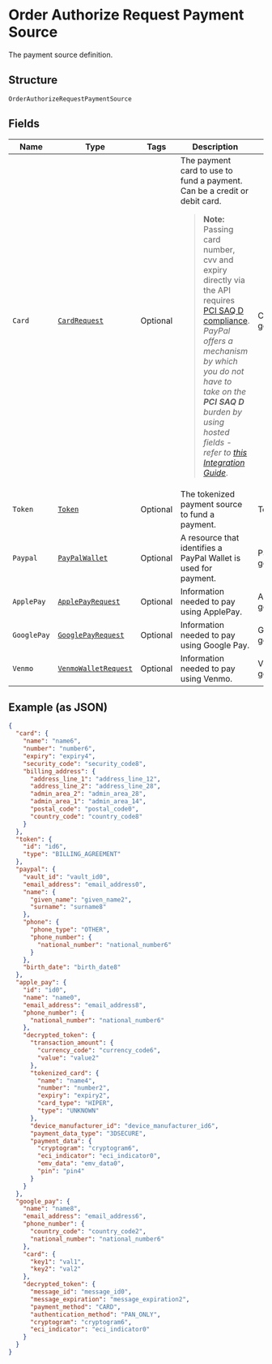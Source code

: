 
# Order Authorize Request Payment Source

The payment source definition.

## Structure

`OrderAuthorizeRequestPaymentSource`

## Fields

| Name | Type | Tags | Description | Getter | Setter |
|  --- | --- | --- | --- | --- | --- |
| `Card` | [`CardRequest`](../../doc/models/card-request.md) | Optional | The payment card to use to fund a payment. Can be a credit or debit card.<blockquote><strong>Note:</strong> Passing card number, cvv and expiry directly via the API requires <a href="https://www.pcisecuritystandards.org/pci_security/completing_self_assessment"> PCI SAQ D compliance</a>. <br>*PayPal offers a mechanism by which you do not have to take on the <strong>PCI SAQ D</strong> burden by using hosted fields - refer to <a href="https://developer.paypal.com/docs/checkout/advanced/integrate/">this Integration Guide</a>*.</blockquote> | CardRequest getCard() | setCard(CardRequest card) |
| `Token` | [`Token`](../../doc/models/token.md) | Optional | The tokenized payment source to fund a payment. | Token getToken() | setToken(Token token) |
| `Paypal` | [`PayPalWallet`](../../doc/models/pay-pal-wallet.md) | Optional | A resource that identifies a PayPal Wallet is used for payment. | PayPalWallet getPaypal() | setPaypal(PayPalWallet paypal) |
| `ApplePay` | [`ApplePayRequest`](../../doc/models/apple-pay-request.md) | Optional | Information needed to pay using ApplePay. | ApplePayRequest getApplePay() | setApplePay(ApplePayRequest applePay) |
| `GooglePay` | [`GooglePayRequest`](../../doc/models/google-pay-request.md) | Optional | Information needed to pay using Google Pay. | GooglePayRequest getGooglePay() | setGooglePay(GooglePayRequest googlePay) |
| `Venmo` | [`VenmoWalletRequest`](../../doc/models/venmo-wallet-request.md) | Optional | Information needed to pay using Venmo. | VenmoWalletRequest getVenmo() | setVenmo(VenmoWalletRequest venmo) |

## Example (as JSON)

```json
{
  "card": {
    "name": "name6",
    "number": "number6",
    "expiry": "expiry4",
    "security_code": "security_code8",
    "billing_address": {
      "address_line_1": "address_line_12",
      "address_line_2": "address_line_28",
      "admin_area_2": "admin_area_28",
      "admin_area_1": "admin_area_14",
      "postal_code": "postal_code0",
      "country_code": "country_code8"
    }
  },
  "token": {
    "id": "id6",
    "type": "BILLING_AGREEMENT"
  },
  "paypal": {
    "vault_id": "vault_id0",
    "email_address": "email_address0",
    "name": {
      "given_name": "given_name2",
      "surname": "surname8"
    },
    "phone": {
      "phone_type": "OTHER",
      "phone_number": {
        "national_number": "national_number6"
      }
    },
    "birth_date": "birth_date8"
  },
  "apple_pay": {
    "id": "id0",
    "name": "name0",
    "email_address": "email_address8",
    "phone_number": {
      "national_number": "national_number6"
    },
    "decrypted_token": {
      "transaction_amount": {
        "currency_code": "currency_code6",
        "value": "value2"
      },
      "tokenized_card": {
        "name": "name4",
        "number": "number2",
        "expiry": "expiry2",
        "card_type": "HIPER",
        "type": "UNKNOWN"
      },
      "device_manufacturer_id": "device_manufacturer_id6",
      "payment_data_type": "3DSECURE",
      "payment_data": {
        "cryptogram": "cryptogram6",
        "eci_indicator": "eci_indicator0",
        "emv_data": "emv_data0",
        "pin": "pin4"
      }
    }
  },
  "google_pay": {
    "name": "name8",
    "email_address": "email_address6",
    "phone_number": {
      "country_code": "country_code2",
      "national_number": "national_number6"
    },
    "card": {
      "key1": "val1",
      "key2": "val2"
    },
    "decrypted_token": {
      "message_id": "message_id0",
      "message_expiration": "message_expiration2",
      "payment_method": "CARD",
      "authentication_method": "PAN_ONLY",
      "cryptogram": "cryptogram6",
      "eci_indicator": "eci_indicator0"
    }
  }
}
```

